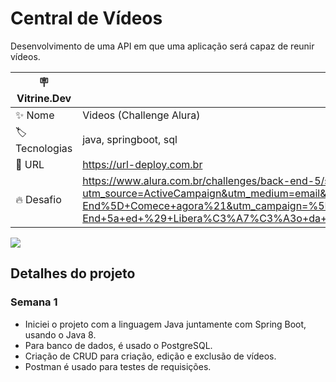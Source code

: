 # Central de Vídeos

Desenvolvimento de uma API em que uma aplicação será capaz de reunir vídeos.

| :placard: Vitrine.Dev |     |
| -------------  | --- |
| :sparkles: Nome        | Videos (Challenge Alura)
| :label: Tecnologias | java, springboot, sql
| :rocket: URL         | https://url-deploy.com.br
| :fire: Desafio     | https://www.alura.com.br/challenges/back-end-5/semana-01-implementando-api-rest?utm_source=ActiveCampaign&utm_medium=email&utm_content=%5BChallenge+Back-End%5D+Comece+agora%21&utm_campaign=%5BCHALLANGE%5D+%28Back-End+5a+ed+%29+Libera%C3%A7%C3%A3o+da+aula+01++%2B+convite+live+dive+coding&vgo_ee=nZ07SrxvfScETrK%2FmgvkcE87ds4XICbVrvV4Rb2%2FVOg%3D

<!-- Inserir imagem com a #vitrinedev ao final do link -->
![](https://via.placeholder.com/1200x500.png?text=imagem+lindona+do+meu+projeto#vitrinedev)

## Detalhes do projeto
### Semana 1
* Iniciei o projeto com a linguagem Java juntamente com Spring Boot, usando o Java 8.
* Para banco de dados, é usado o PostgreSQL.
* Criação de CRUD para criação, edição e exclusão de vídeos.
* Postman é usado para testes de requisições.
